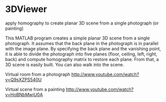 3DViewer
========

apply homography to create planar 3D scene from a single photograph (or painting)

This MATLAB program creates a simple planar 3D scene from a single photograph. It assumes that the back plane in the photograph is in parallel with the image plane. By specifying the back plane and the vanishing point, it is able to divide the photograph into five planes (floor, ceiling, left, right, back) and compute homography matrix to restore each plane. From that, a 3D scene is easily built. You can also walk into the scene.



Virtual room from a photograph
http://www.youtube.com/watch?v=Q9sXZPS540U

Virtual scene from a painting
http://www.youtube.com/watch?v=HoBNbMwiU0A
